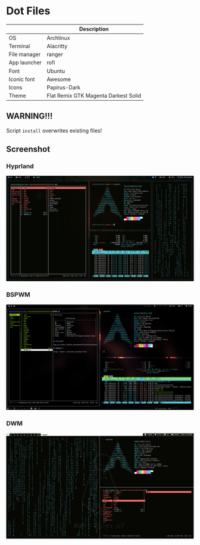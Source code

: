 # Dot Files

|              | Description                          |
|--------------|--------------------------------------|
| OS           | Archlinux                            |
| Terminal     | Alacritty                            |
| File manager | ranger                               |
| App launcher | rofi                                 |
| Font         | Ubuntu                               |
| Iconic font  | Awesome                              |
| Icons        | Papirus-Dark                         |
| Theme        | Flat Remix GTK Magenta Darkest Solid |

## WARNING!!!

Script `install` overwrites existing files!


## Screenshot

### Hyprland
<img src="https://github.com/sadnessITS/files/blob/master/dotfiles/screenshots/sway_1.png">

### BSPWM
<img src="https://github.com/sadnessITS/files/blob/master/dotfiles/screenshots/bspwm_2.png">

### DWM
<img src="https://github.com/sadnessITS/files/blob/master/dotfiles/screenshots/dwm_1.png">
